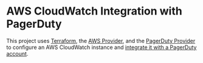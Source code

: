 # AWS CloudWatch Integration with PagerDuty
This project uses [Terraform](https://www.terraform.io/), the [AWS Provider](https://registry.terraform.io/providers/hashicorp/aws/latest/docs), 
and the [PagerDuty Provider](https://registry.terraform.io/providers/PagerDuty/pagerduty/latest/docs) to configure an AWS
CloudWatch instance and [integrate it with a PagerDuty account](https://support.pagerduty.com/docs/amazon-cloudwatch-integration-guide). 

